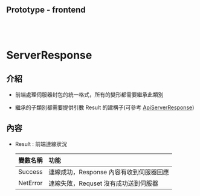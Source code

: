 ## Prototype - frontend

<br><br>

# ServerResponse

## 介紹

- 前端處理伺服器封包的統一格式，所有的變形都需要繼承此類別

- 繼承的子類別都需要提供引數 Result 的建構子(可參考 [ApiServerResponse](../../../../NetworkData/ApiServer/ApiServerResponse/ApiServerResponse.cs))

## 內容

- Result : 前端連線狀況

    | 變數名稱 | 功能 |
    |:-:|:--|
    |Success|連線成功，Response 內容有收到伺服器回應|
    |NetError|連線失敗，Requset 沒有成功送到伺服器|